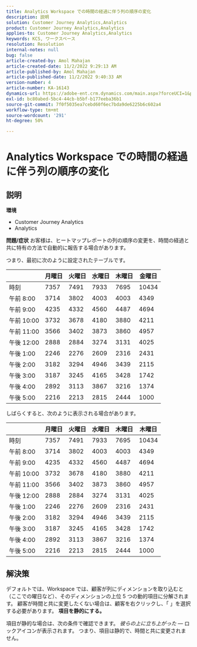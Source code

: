 ```yaml
---
title: Analytics Workspace での時間の経過に伴う列の順序の変化
description: 説明
solution: Customer Journey Analytics,Analytics
product: Customer Journey Analytics,Analytics
applies-to: Customer Journey Analytics,Analytics
keywords: KCS, ワークスペース
resolution: Resolution
internal-notes: null
bug: false
article-created-by: Amol Mahajan
article-created-date: 11/2/2022 9:29:13 AM
article-published-by: Amol Mahajan
article-published-date: 11/2/2022 9:40:33 AM
version-number: 4
article-number: KA-16143
dynamics-url: https://adobe-ent.crm.dynamics.com/main.aspx?forceUCI=1&pagetype=entityrecord&etn=knowledgearticle&id=7eca03cc-905a-ed11-9561-6045bd006a22
exl-id: bc80abed-5bc4-44cb-b5bf-b177eeba36b1
source-git-commit: 7f0f5035ea7cebd60f6ec7bda9de6225b6c602a4
workflow-type: tm+mt
source-wordcount: '291'
ht-degree: 50%

---
```


# Analytics Workspace での時間の経過に伴う列の順序の変化

## 説明

<b>環境</b>
- Customer Journey Analytics
- Analytics



<b>問題/症状</b>
お客様は、ヒートマップレポートの列の順序の変更を、時間の経過と共に特有の方法で自動的に報告する場合があります。

つまり、最初に次のように設定されたテーブルです。


|   | 月曜日 | 火曜日 | 水曜日 | 木曜日 | 金曜日 |
| --- | --- | --- | --- | --- | --- |
| 時刻 | 7357 | 7491 | 7933 | 7695 | 10434 |
| 午前 8:00 | 3714 | 3802 | 4003 | 4003 | 4349 |
| 午前 9:00 | 4235 | 4332 | 4560 | 4487 | 4694 |
| 午前 10:00 | 3732 | 3678 | 4180 | 3880 | 4211 |
| 午前 11:00 | 3566 | 3402 | 3873 | 3860 | 4957 |
| 午後 12:00 | 2888 | 2884 | 3274 | 3131 | 4025 |
| 午後 1:00 | 2246 | 2276 | 2609 | 2316 | 2431 |
| 午後 2:00 | 3182 | 3294 | 4946 | 3439 | 2115 |
| 午後 3:00 | 3187 | 3245 | 4165 | 3428 | 1742 |
| 午後 4:00 | 2892 | 3113 | 3867 | 3216 | 1374 |
| 午後 5:00 | 2216 | 2213 | 2815 | 2444 | 1000 |


しばらくすると、次のように表示される場合があります。


|   | 月曜日 | 火曜日 | 水曜日 | 木曜日 | 木曜日 |
| --- | --- | --- | --- | --- | --- |
| 時刻 | 7357 | 7491 | 7933 | 7695 | 10434 |
| 午前 8:00 | 3714 | 3802 | 4003 | 4003 | 4349 |
| 午前 9:00 | 4235 | 4332 | 4560 | 4487 | 4694 |
| 午前 10:00 | 3732 | 3678 | 4180 | 3880 | 4211 |
| 午前 11:00 | 3566 | 3402 | 3873 | 3860 | 4957 |
| 午後 12:00 | 2888 | 2884 | 3274 | 3131 | 4025 |
| 午後 1:00 | 2246 | 2276 | 2609 | 2316 | 2431 |
| 午後 2:00 | 3182 | 3294 | 4946 | 3439 | 2115 |
| 午後 3:00 | 3187 | 3245 | 4165 | 3428 | 1742 |
| 午後 4:00 | 2892 | 3113 | 3867 | 3216 | 1374 |
| 午後 5:00 | 2216 | 2213 | 2815 | 2444 | 1000 |



## 解決策


デフォルトでは、Workspace では、顧客が列にディメンションを取り込むと（ここでの曜日など）、そのディメンションの上位 5 つの動的項目に分解されます。 顧客が時間と共に変更したくない場合は、顧客を右クリックし、「 」を選択する必要があります。 <b>項目を静的にする。</b>

項目が静的な場合は、次の条件で確認できます。 *彼らの上に立ち上がった*  — ロックアイコンが表示されます。 つまり、項目は静的で、時間と共に変更されません。
